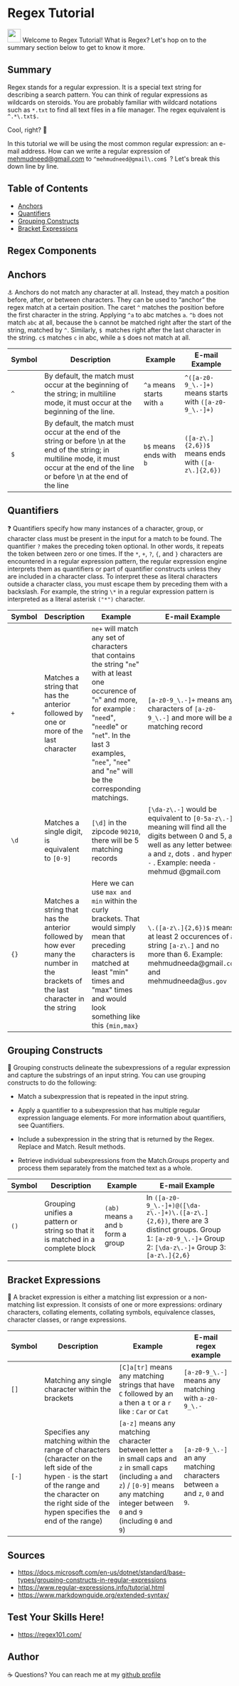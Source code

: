 # Regex Tutorial

<img src="https://raw.githubusercontent.com/MartinHeinz/MartinHeinz/master/wave.gif" width="30px"> Welcome to Regex Tutorial! What is Regex? Let's hop on to the summary section below to get to know it more.

## Summary

Regex stands for a regular expression. It is a special text string for describing a search pattern. You can think of regular expressions as wildcards on steroids. You are probably familiar with wildcard notations such as `*.txt` to find all text files in a file manager. The regex equivalent is 
`^.*\.txt$.`

 Cool, right? 🤯

In this tutorial we will be using the most common regular expression: an e-mail address.
How can we write a regular expression of mehmudneed@gmail.com to `^mehmudneed@gmail\.com$
`? Let's break this down line by line.

## Table of Contents

- [Anchors](#anchors)
- [Quantifiers](#quantifiers)
- [Grouping Constructs](#grouping-constructs)
- [Bracket Expressions](#bracket-expressions)

## Regex Components

## Anchors
 ⚓ Anchors do not match any character at all. Instead, they match a position before, after, or between characters. They can be used to “anchor” the regex match at a certain position. The caret `^` matches the position before the first character in the string. Applying `^a` to abc matches `a`. `^b` does not match `abc` at all, because the `b` cannot be matched right after the start of the string, matched by `^`. Similarly, `$ `matches right after the last character in the string. `c$` matches `c` in abc, while a `$` does not match at all.

| Symbol      | Description | Example | E-mail Example
| ----------- | ----------- |-----------|-----------|
| `^`          | By default, the match must occur at the beginning of the string; in multiline mode, it must occur at the beginning of the line.       |`^a` means starts with `a` | `^([a-z0-9_\.-]+)` means starts with `([a-z0-9_\.-]+)`
| `$`          | By default, the match must occur at the end of the string or before \n at the end of the string; in multiline mode, it must occur at the end of the line or before \n at the end of the line        |`b$` means ends with `b` | `([a-z\.]{2,6})$` means ends with `([a-z\.]{2,6})`

## Quantifiers
❓  Quantifiers specify how many instances of a character, group, or character class must be present in the input for a match to be found. The quantifier `?` makes the preceding token optional. In other words, it repeats the token between zero or one times. If the `*`, `+`, `?`, `{`, and `}` characters are encountered in a regular expression pattern, the regular expression engine interprets them as quantifiers or part of quantifier constructs unless they are included in a character class. To interpret these as literal characters outside a character class, you must escape them by preceding them with a backslash. For example, the string `\*` in a regular expression pattern is interpreted as a literal asterisk `("*")` character.

| Symbol      | Description | Example   |E-mail Example|
| ----------- | ----------- |-----------|-----------|
|`+`| Matches a string that has the anterior followed by one or more of the last character| `ne+` will match any set of characters that contains the string "`ne`" with at least one occurence of "`n`" and more, for example : "`nee`d", "`need`le" or "`ne`t". In the last 3 examples, "`nee`", "`nee`" and "`ne`" will be the corresponding matchings. | `[a-z0-9_\.-]+` means any characters of `[a-z0-9_\.-]` and more will be a matching record
|`\d`| Matches a single digit, is equivalent to `[0-9]`|`[\d]` in the zipcode `90210`, there will be 5 matching records|`[\da-z\.-]` would be equivalent to `[0-5a-z\.-]` meaning will find all the digits between 0 and 5, as well as any letter between `a` and `z`, dots `.` and hypens `-` . Example: needa `-`mehmud @gmail.com
|`{}`| Matches a string that has the anterior followed by how ever many the number in the brackets of the last character in the string | Here we can use  `max and min` within the curly brackets. That would simply mean that  preceding characters is matched at least "min" times and "max" times and would look something like this `{min,max}`| `\.([a-z\.]{2,6})$` means at least 2 occurences of a string `[a-z\.]` and no more than 6. Example: mehmudneeda@gmail`.com` and mehmudneeda@`us.gov`

## Grouping Constructs
👯  Grouping constructs delineate the subexpressions of a regular expression and capture the substrings of an input string. You can use grouping constructs to do the following:

   - Match a subexpression that is repeated in the input string.

   - Apply a quantifier to a subexpression that has multiple regular expression language elements. For more information about quantifiers, see Quantifiers.

   - Include a subexpression in the string that is returned by the Regex. Replace and Match. Result methods.

   - Retrieve individual subexpressions from the Match.Groups property and process them separately from the matched text as a whole.

| Symbol      | Description | Example   |E-mail Example
| ----------- | ----------- |-----------|-----------|
| `()`       | Grouping unifies a pattern or string so that it is matched in a complete block |`(ab)` means `a` and `b` form a group | In `([a-z0-9_\.-]+)@([\da-z\.-]+)\.([a-z\.]{2,6})`, there are 3 distinct groups. Group 1: `[a-z0-9_\.-]+`  Group 2: `[\da-z\.-]+`  Group 3: `[a-z\.]{2,6}`


## Bracket Expressions
🧠 A bracket expression is either a matching list expression or a non-matching list expression. It consists of one or more expressions: ordinary characters, collating elements, collating symbols, equivalence classes, character classes, or range expressions.

| Symbol      | Description | Example   |E-mail regex example|
| ----------- | ----------- |-----------|-----------|
|`[]`   | Matching any single character within the brackets | `[C]a[tr]` means any matching strings that have `C` followed by an `a` then a `t` or a `r` like : `Car` or `Cat`|`[a-z0-9_\.-]` means any matching with `a-z0-9_\.-`
|`[-]`| Specifies any matching within the range of characters (character on the left side of the hypen `-` is the start of the range and the character on the right side of the hypen specifies the end of the range) | `[a-z]` means any matching character between letter `a` in small caps and `z` in small caps (including `a` and `z`) / `[0-9]` means any matching integer between `0` and `9` (including `0` and `9`) | `[a-z0-9_\.-]` an any matching characters between `a` and `z`, `0` and `9`. 



## Sources
- https://docs.microsoft.com/en-us/dotnet/standard/base-types/grouping-constructs-in-regular-expressions
- https://www.regular-expressions.info/tutorial.html
- https://www.markdownguide.org/extended-syntax/


## Test Your Skills Here! 
- https://regex101.com/

## Author

☕ Questions? You can reach me at my [github profile](https://github.com/needamehmud2017)
